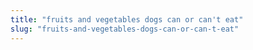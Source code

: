 ```yaml
---
title: "fruits and vegetables dogs can or can't eat"
slug: "fruits-and-vegetables-dogs-can-or-can-t-eat"
---
```



